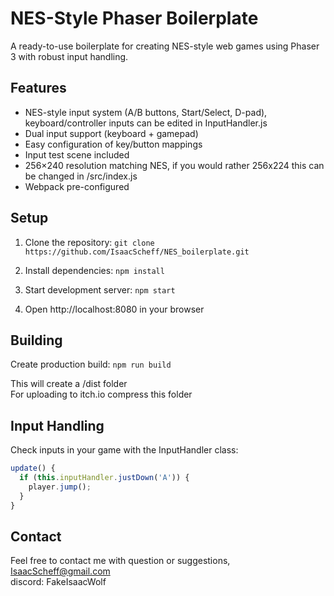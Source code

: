 # NES-Style Phaser Boilerplate

A ready-to-use boilerplate for creating NES-style web games using Phaser 3 with robust input handling.

## Features
- NES-style input system (A/B buttons, Start/Select, D-pad), keyboard/controller inputs can be edited in InputHandler.js 
- Dual input support (keyboard + gamepad)
- Easy configuration of key/button mappings
- Input test scene included
- 256×240 resolution matching NES, if you would rather 256x224 this can be changed in /src/index.js
- Webpack pre-configured

## Setup

1. Clone the repository:
   `git clone https://github.com/IsaacScheff/NES_boilerplate.git`

2. Install dependencies:
   `npm install`

3. Start development server:
   `npm start`

4. Open http://localhost:8080 in your browser

## Building
Create production build:
`npm run build`

This will create a /dist folder\
For uploading to itch.io compress this folder

## Input Handling
Check inputs in your game with the InputHandler class:

```javascript
update() {
  if (this.inputHandler.justDown('A')) {
    player.jump();
  }
}
```

## Contact
Feel free to contact me with question or suggestions,\
IsaacScheff@gmail.com\
discord: FakeIsaacWolf